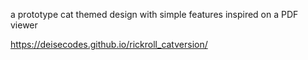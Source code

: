 a prototype cat themed design with simple features inspired on a PDF viewer

https://deisecodes.github.io/rickroll_catversion/
